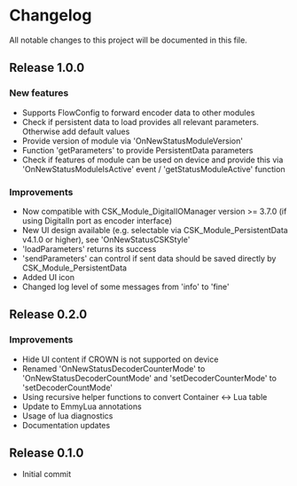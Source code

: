 # Changelog
All notable changes to this project will be documented in this file.

## Release 1.0.0

### New features
- Supports FlowConfig to forward encoder data to other modules
- Check if persistent data to load provides all relevant parameters. Otherwise add default values
- Provide version of module via 'OnNewStatusModuleVersion'
- Function 'getParameters' to provide PersistentData parameters
- Check if features of module can be used on device and provide this via 'OnNewStatusModuleIsActive' event / 'getStatusModuleActive' function

### Improvements
- Now compatible with CSK_Module_DigitalIOManager version >= 3.7.0  (if using DigitalIn port as encoder interface)
- New UI design available (e.g. selectable via CSK_Module_PersistentData v4.1.0 or higher), see 'OnNewStatusCSKStyle'
- 'loadParameters' returns its success
- 'sendParameters' can control if sent data should be saved directly by CSK_Module_PersistentData
- Added UI icon
- Changed log level of some messages from 'info' to 'fine'

## Release 0.2.0

### Improvements
- Hide UI content if CROWN is not supported on device
- Renamed 'OnNewStatusDecoderCounterMode' to 'OnNewStatusDecoderCountMode' and 'setDecoderCounterMode' to 'setDecoderCountMode'
- Using recursive helper functions to convert Container <-> Lua table
- Update to EmmyLua annotations
- Usage of lua diagnostics
- Documentation updates

## Release 0.1.0
- Initial commit